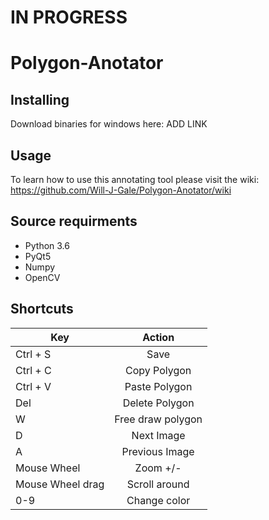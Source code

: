 # IN PROGRESS

# Polygon-Anotator

## Installing 
Download binaries for windows here: ADD LINK

## Usage
To learn how to use this annotating tool please visit the wiki: https://github.com/Will-J-Gale/Polygon-Anotator/wiki

## Source requirments
* Python 3.6
* PyQt5
* Numpy
* OpenCV

## Shortcuts

| Key           | Action        |
| ------------- |:-------------:|
| Ctrl + S      | Save          |
| Ctrl + C      | Copy Polygon  |
| Ctrl + V      | Paste Polygon |
| Del           | Delete Polygon|
| W             | Free draw polygon|
| D             | Next Image    |
| A             | Previous Image|
| Mouse Wheel   | Zoom +/-      |
| Mouse Wheel drag |Scroll around |
| 0-9           | Change color|

